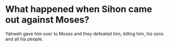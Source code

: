 # What happened when Sihon came out against Moses?

Yahweh gave him over to Moses and they defeated him, killing him, his sons and all his people.
